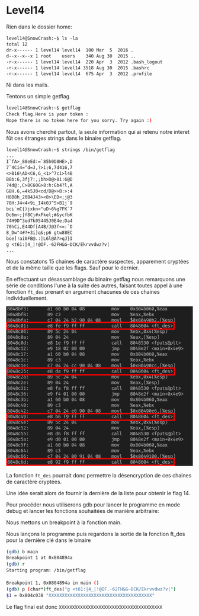 # Level14

Rien dans le dossier home:

```
level14@SnowCrash:~$ ls -la
total 12
dr-x------ 1 level14 level14  100 Mar  5  2016 .
d--x--x--x 1 root    users    340 Aug 30  2015 ..
-r-x------ 1 level14 level14  220 Apr  3  2012 .bash_logout
-r-x------ 1 level14 level14 3518 Aug 30  2015 .bashrc
-r-x------ 1 level14 level14  675 Apr  3  2012 .profile
```

Ni dans les mails.

Tentons un simple getflag

```bash
level14@SnowCrash:~$ getflag
Check flag.Here is your token : 
Nope there is no token here for you sorry. Try again :)
```

Nous avons cherché partout, la seule information qui ai retenu notre interet fût ces étranges strings dans le binaire getflag. 

```
level14@SnowCrash:~$ strings /bin/getflag
...
I`fA>_88eEd:=`85h0D8HE>,D
7`4Ci4=^d=J,?>i;6,7d416,7
<>B16\AD<C6,G_<1>^7ci>l4B
B8b:6,3fj7:,;bh>D@>8i:6@D
?4d@:,C>8C60G>8:h:Gb4?l,A
G8H.6,=4k5J0<cd/D@>>B:>:4
H8B8h_20B4J43><8>\ED<;j@3
78H:J4<4<9i_I4k0J^5>B1j`9
bci`mC{)jxkn<"uD~6%g7FK`7
Dc6m~;}f8Cj#xFkel;#&ycfbK
74H9D^3ed7k05445J0E4e;Da4
70hCi,E44Df[A4B/J@3f<=:`D
8_Dw"4#?+3i]q&;p6 gtw88EC
boe]!ai0FB@.:|L6l@A?>qJ}I
g <t61:|4_|!@IF.-62FH&G~DCK/Ekrvvdwz?v|
...
```
Nous constatons 15 chaines de caractère suspectes, apparement cryptées et de la même taille que les flags. Sauf pour le dernier.

En effectuant un désassamblage du binaire getflag nous remarquons une série de conditions l'une à la suite des autres, faisant toutes appel à une fonction `ft_des` prenant en argument chacunes de ces chaines individuellement. 

![image](./screen1.png)

La fonction `ft_des` pourrait donc permettre la désencryption de ces chaines de caractère cryptées.

Une idée serait alors de fournir la dernière de la liste pour obtenir le flag 14.

Pour procéder nous utiliserons gdb pour lancer le programme en mode debug et lancer les fonctions souhaitées de manière arbitraire:

Nous mettons un breakpoint à la fonction main.

Nous lançons le programme puis regardons la sortie de la fonction ft_des pour la dernière clé dans le binaire

```bash
(gdb) b main
Breakpoint 1 at 0x804894a
(gdb) r
Starting program: /bin/getflag 

Breakpoint 1, 0x0804894a in main ()
(gdb) p (char*)ft_des("g <t61:|4_|!@IF.-62FH&G~DCK/Ekrvvdwz?v|")
$1 = 0x804c038 "XXXXXXXXXXXXXXXXXXXXXXXXXXXXXXXXXXXXXXX"
```

Le flag final est donc `XXXXXXXXXXXXXXXXXXXXXXXXXXXXXXXXXXXXXXX`